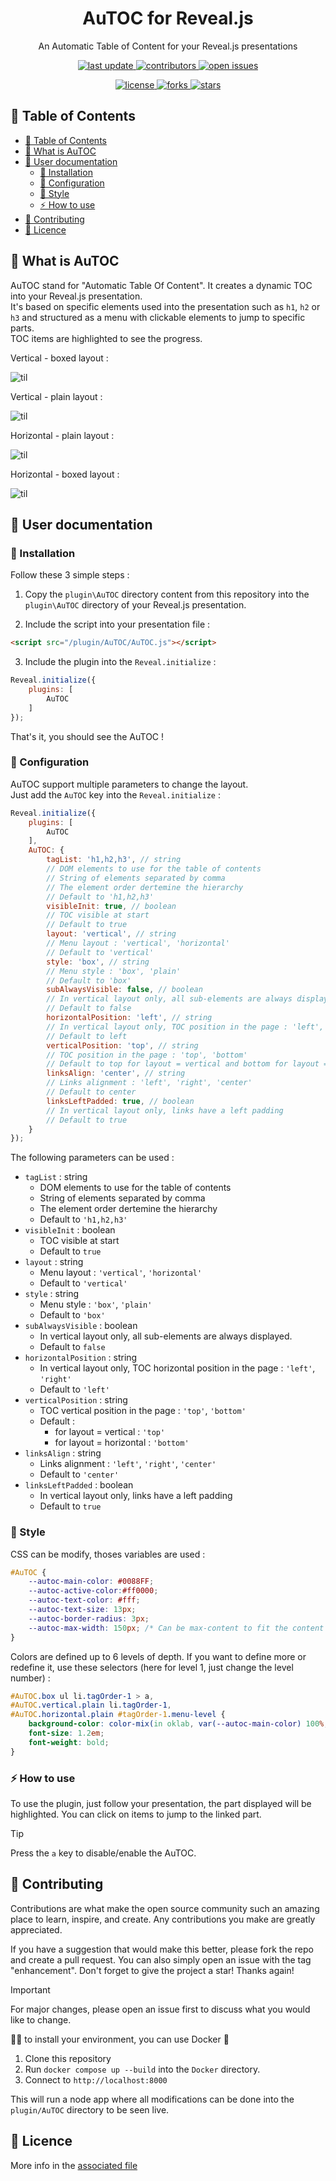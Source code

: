 
<div align="center">
<h1>AuTOC for Reveal.js</h1>
  <p>
    An Automatic Table of Content for your Reveal.js presentations
  </p>
  <!-- Badges -->
	<p>
		<a href="">
			<img src="https://img.shields.io/github/last-commit/bazmap/AuTOC-for-Reveal.js" alt="last update" />
		</a>
		<a href="https://github.com/bazmap/AuTOC-for-Reveal.js/graphs/contributors">
			<img src="https://img.shields.io/github/contributors/bazmap/AuTOC-for-Reveal.js" alt="contributors" />
		</a>
		<a href="https://github.com/bazmap/AuTOC-for-Reveal.js/issues/">
			<img src="https://img.shields.io/github/issues/bazmap/AuTOC-for-Reveal.js" alt="open issues" />
		</a>
	</p>
	<p>
		<a href="licence.md">
			<img src="https://img.shields.io/badge/License-CC--BY--SA_4.0-blue.svg" alt="license" /> 
		</a>
		<a href="https://github.com/bazmap/AuTOC-for-Reveal.js/network/members">
			<img src="https://img.shields.io/github/forks/bazmap/AuTOC-for-Reveal.js" alt="forks" />
		</a>
		<a href="https://github.com/bazmap/AuTOC-for-Reveal.js/stargazers">
			<img src="https://img.shields.io/github/stars/bazmap/AuTOC-for-Reveal.js" alt="stars" />
		</a>
	</p>
</div>



## 📔 Table of Contents

- [📔 Table of Contents](#-table-of-contents)
- [🌟 What is AuTOC](#-what-is-autoc)
- [📖 User documentation](#-user-documentation)
	- [🚀 Installation](#-installation)
	- [🧰 Configuration](#-configuration)
	- [🎨 Style](#-style)
	- [⚡️ How to use](#️-how-to-use)
- [👋 Contributing](#-contributing)
- [📜 Licence](#-licence)



## 🌟 What is AuTOC
AuTOC stand for "Automatic Table Of Content". It creates a dynamic TOC into your Reveal.js presentation.  
It's based on specific elements used into the presentation such as `h1`, `h2` or `h3` and structured as a menu with clickable elements to jump to specific parts.  
TOC items are highlighted to see the progress.

Vertical - boxed layout :  

![til](./assets/demo_vertical_box.gif)

Vertical - plain layout :  

![til](./assets/vertical_plain.png)

Horizontal - plain layout :  

![til](./assets/demo_horizontal_plain.gif)

Horizontal - boxed layout :  

![til](./assets/horizontal_box.png)



## 📖 User documentation
### 🚀 Installation
Follow these 3 simple steps :
1. Copy the `plugin\AuTOC` directory content from this repository into the `plugin\AuTOC` directory of your Reveal.js presentation.

2. Include the script into your presentation file :
```html
<script src="/plugin/AuTOC/AuTOC.js"></script>
```

3. Include the plugin into the `Reveal.initialize` :
```javascript
Reveal.initialize({
	plugins: [ 
		AuTOC
	]
});
```
That's it, you should see the AuTOC !


### 🧰 Configuration
AuTOC support multiple parameters to change the layout.  
Just add the `AuTOC` key into the `Reveal.initialize` :
```javascript
Reveal.initialize({
	plugins: [ 
		AuTOC
	],
	AuTOC: {
		tagList: 'h1,h2,h3', // string
		// DOM elements to use for the table of contents
		// String of elements separated by comma 
		// The element order dertemine the hierarchy
		// Default to 'h1,h2,h3'
		visibleInit: true, // boolean
		// TOC visible at start
		// Default to true
		layout: 'vertical', // string
		// Menu layout : 'vertical', 'horizontal'
		// Default to 'vertical'
		style: 'box', // string
		// Menu style : 'box', 'plain'
		// Default to 'box'
		subAlwaysVisible: false, // boolean
		// In vertical layout only, all sub-elements are always displayed
		// Default to false
		horizontalPosition: 'left', // string
		// In vertical layout only, TOC position in the page : 'left', 'right'
		// Default to left
		verticalPosition: 'top', // string
		// TOC position in the page : 'top', 'bottom'
		// Default to top for layout = vertical and bottom for layout = horizontal
		linksAlign: 'center', // string
		// Links alignment : 'left', 'right', 'center'
		// Default to center
		linksLeftPadded: true, // boolean
		// In vertical layout only, links have a left padding
		// Default to true
	}
});
```

The following parameters can be used :
- `tagList` : string 
  - DOM elements to use for the table of contents
  - String of elements separated by comma
  - The element order dertemine the hierarchy
  - Default to `'h1,h2,h3'`
- `visibleInit` : boolean
  - TOC visible at start
  - Default to `true`
- `layout` : string
  - Menu layout : `'vertical'`, `'horizontal'`
  - Default to `'vertical'`
- `style` : string
  - Menu style : `'box'`, `'plain'`
  - Default to `'box'`
- `subAlwaysVisible` : boolean
  - In vertical layout only, all sub-elements are always displayed.
  - Default to `false`
- `horizontalPosition` : string
  - In vertical layout only, TOC horizontal position in the page : `'left'`, `'right'`
  - Default to `'left'`
- `verticalPosition` : string
  - TOC vertical position in the page : `'top'`, `'bottom'`
  - Default :
    - for layout = vertical : `'top'`
    - for layout = horizontal : `'bottom'`
- `linksAlign` : string
  - Links alignment : `'left'`, `'right'`, `'center'` 
  - Default to `'center'`
- `linksLeftPadded` : boolean
  - In vertical layout only, links have a left padding 
  - Default to `true`



### 🎨 Style
CSS can be modify, thoses variables are used :

```css
#AuTOC {
	--autoc-main-color: #0088FF;
	--autoc-active-color:#ff0000;
	--autoc-text-color: #fff;
	--autoc-text-size: 13px;
	--autoc-border-radius: 3px;
	--autoc-max-width: 150px; /* Can be max-content to fit the content */
}
```

Colors are defined up to 6 levels of depth. If you want to define more or redefine it, use these selectors (here for level 1, just change the level number) :

```css
#AuTOC.box ul li.tagOrder-1 > a,
#AuTOC.vertical.plain li.tagOrder-1,
#AuTOC.horizontal.plain #tagOrder-1.menu-level {
	background-color: color-mix(in oklab, var(--autoc-main-color) 100%, rgb(35, 35, 35));
	font-size: 1.2em;
	font-weight: bold;
}
```


### ⚡️ How to use
To use the plugin, just follow your presentation, the part displayed will be highlighted.
You can click on items to jump to the linked part.

> [!TIP]
> Press the `a` key to disable/enable the AuTOC.


## 👋 Contributing
Contributions are what make the open source community such an amazing place to learn, inspire, and create. Any contributions you make are greatly appreciated.

If you have a suggestion that would make this better, please fork the repo and create a pull request. You can also simply open an issue with the tag "enhancement". Don't forget to give the project a star! Thanks again!

> [!IMPORTANT]
> For major changes, please open an issue first to discuss what you would like to change.

🧑‍💻 to install your environment, you can use Docker 🐳
1. Clone this repository
2. Run `docker compose up --build` into the `Docker` directory.
3. Connect to `http://localhost:8000`

This will run a node app where all modifications can be done into the `plugin/AuTOC` directory to be seen live.


## 📜 Licence
More info in the [associated file](licence.md)

